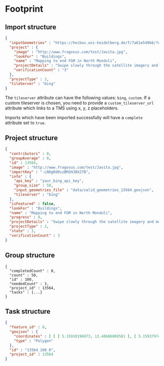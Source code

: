 # Footprint

## Import structure

```json
{
  "inputGeometries" : "https://heibox.uni-heidelberg.de/f/7a61e549b6/?dl=1",
  "project" : {
    "image" : "http://www.fragosus.com/test/Javita.jpg",
    "lookFor" : "Buildings",
    "name" : "Mapping to end FGM in North Monduli",
    "projectDetails" : "Swipe slowly through the satellite imagery and mark anything that looks like it could be a building or village. This area has high levels of girls being subjected to FGM and child marriage.",
    "verificationCount" : "3"
  },
  "projectType" : 2,
  "tileServer" : "bing"
}
```

The `tileserver` attribute can have the following values: `bing`, `custom`. If a custom tileserver is chosen, you need to provide a `custom_tileserver_url` attribute which links to a TMS using x, y, z placeholders.

Imports which have been imported successfully will have a `complete` attribute set to `true`.


## Project structure

```json
{
  "contributors" : 0,
  "groupAverage" : 0,
  "id" : 13564,
  "image" : "http://www.fragosus.com/test/Javita.jpg",
  "importKey" : "-LNOgRd0szBM2HJBX27B",
  "info" : {
    "api_key" : "your_bing_api_key",
    "group_size" : 50,
    "input_geometries_file" : "data/valid_geometries_13564.geojson",
    "tileserver" : "bing"
  },
  "isFeatured" : false,
  "lookFor" : "Buildings",
  "name" : "Mapping to end FGM in North Monduli",
  "progress" : 0,
  "projectDetails" : "Swipe slowly through the satellite imagery and mark anything that looks like it could be a building or village. This area has high levels of girls being subjected to FGM and child marriage.",
  "projectType" : 2,
  "state" : 3,
  "verificationCount" : 3
}
```


## Group structure

```
{
  "completedCount" : 0,
  "count" : 50,
  "id" : 100,
  "neededCount" : 3,
  "project_id" : 13564,
  "tasks" : {...}
}

```


## Task structure

```json
{
  "feature_id" : 0,
  "geojson" : {
    "coordinates" : [ [ [ 5.15910196973, 13.48686869581 ], [ 5.15937974751, 13.48686869581 ], [ 5.15937974751, 13.48742425137 ], [ 5.15910196973, 13.48742425137 ], [ 5.15910196973, 13.48686869581 ] ] ],
    "type" : "Polygon"
  },
  "id" : "13564_100_0",
  "project_id" : 13564
}
```
